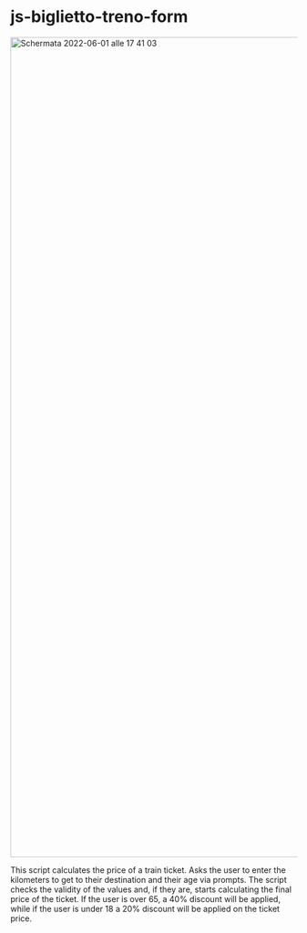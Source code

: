 # js-biglietto-treno-form

<img width="1440" alt="Schermata 2022-06-01 alle 17 41 03" src="https://user-images.githubusercontent.com/95136261/171444865-ce22e86b-ee74-48e1-84f8-092f944f6234.png">

This script calculates the price of a train ticket. 
Asks the user to enter the kilometers to get to their destination and their age via prompts. 
The script checks the validity of the values and, if they are, starts calculating the final price of the ticket. 
If the user is over 65, a 40% discount will be applied, while if the user is under 18 a 20% discount will be applied on the ticket price.

